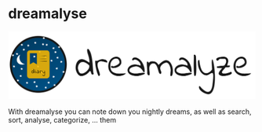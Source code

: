 # dreamalyse

![Logo](https://raw.githubusercontent.com/rapgru/dreamalyse/master/resources/logo.png "Logo")

With dreamalyse you can note down you nightly dreams, as well as search, sort, analyse, categorize, ... them
